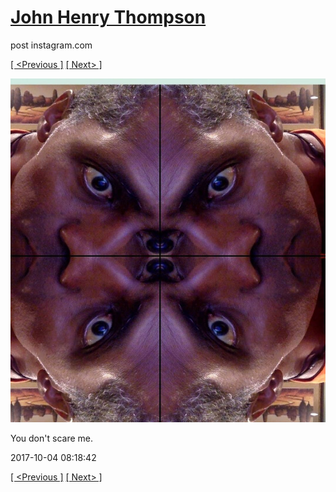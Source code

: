 # [John Henry Thompson](../README.md)
post instagram.com

[[ <Previous ]](2017-10-05-2.md) [[ Next> ]](2017-10-04-2.md)

[![](../media/2017-10-04/You-don-t-scare-me.jpg)](../README.md)

You don't scare me.

2017-10-04 08:18:42

[[ <Previous ]](2017-10-05-2.md) [[ Next> ]](2017-10-04-2.md)